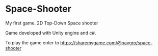 # Space-Shooter
My first game. 2D Top-Down Space shooter

Game developed with Unity engine and c#.

To play the game enter to https://sharemygame.com/@pavgro/space-shooter
